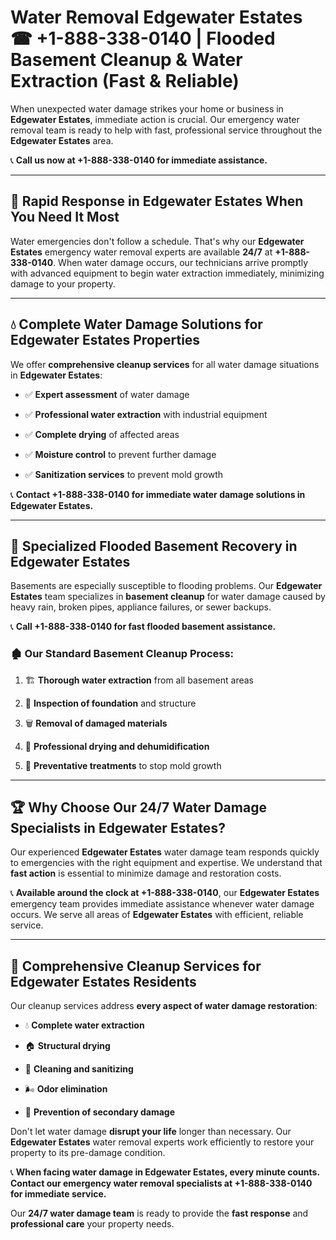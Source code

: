 # Water Removal Edgewater Estates ☎ +1-888-338-0140 | Flooded Basement Cleanup & Water Extraction (Fast & Reliable)

When unexpected water damage strikes your home or business in **Edgewater Estates**, immediate action is crucial. Our emergency water removal team is ready to help with fast, professional service throughout the **Edgewater Estates** area. 

📞 **Call us now at +1-888-338-0140 for immediate assistance.**
---
## 🚀 Rapid Response in Edgewater Estates When You Need It Most
Water emergencies don't follow a schedule. That's why our **Edgewater Estates** emergency water removal experts are available **24/7** at **+1-888-338-0140**. When water damage occurs, our technicians arrive promptly with advanced equipment to begin water extraction immediately, minimizing damage to your property.
---
## 💧 Complete Water Damage Solutions for Edgewater Estates Properties
We offer **comprehensive cleanup services** for all water damage situations in **Edgewater Estates**:
- ✅ **Expert assessment** of water damage  
- ✅ **Professional water extraction** with industrial equipment  
- ✅ **Complete drying** of affected areas  
- ✅ **Moisture control** to prevent further damage  
- ✅ **Sanitization services** to prevent mold growth  
📞 **Contact +1-888-338-0140 for immediate water damage solutions in Edgewater Estates.**
---
## 🌊 Specialized Flooded Basement Recovery in Edgewater Estates
Basements are especially susceptible to flooding problems. Our **Edgewater Estates** team specializes in **basement cleanup** for water damage caused by heavy rain, broken pipes, appliance failures, or sewer backups. 
📞 **Call +1-888-338-0140 for fast flooded basement assistance.**
### 🏚️ Our Standard Basement Cleanup Process:
1. 🏗️ **Thorough water extraction** from all basement areas  
2. 🔎 **Inspection of foundation** and structure  
3. 🗑️ **Removal of damaged materials**  
4. 💨 **Professional drying and dehumidification**  
5. 🚫 **Preventative treatments** to stop mold growth  
---
## 🏆 Why Choose Our 24/7 Water Damage Specialists in Edgewater Estates?
Our experienced **Edgewater Estates** water damage team responds quickly to emergencies with the right equipment and expertise. We understand that **fast action** is essential to minimize damage and restoration costs.
📞 **Available around the clock at +1-888-338-0140**, our **Edgewater Estates** emergency team provides immediate assistance whenever water damage occurs. We serve all areas of **Edgewater Estates** with efficient, reliable service.
---
## 🧹 Comprehensive Cleanup Services for Edgewater Estates Residents
Our cleanup services address **every aspect of water damage restoration**:
- 💧 **Complete water extraction**  
- 🏠 **Structural drying**  
- 🧼 **Cleaning and sanitizing**  
- 🌬️ **Odor elimination**  
- 🚫 **Prevention of secondary damage**  
Don't let water damage **disrupt your life** longer than necessary. Our **Edgewater Estates** water removal experts work efficiently to restore your property to its pre-damage condition.
📞 **When facing water damage in Edgewater Estates, every minute counts. Contact our emergency water removal specialists at +1-888-338-0140 for immediate service.**
Our **24/7 water damage team** is ready to provide the **fast response** and **professional care** your property needs.
